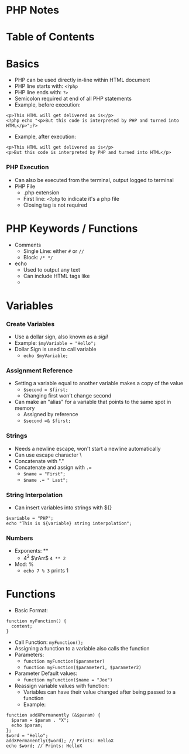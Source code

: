 # PHP Notes

# Table of Contents

# Basics

- PHP can be used directly in-line within HTML document
- PHP line starts with: `<?php`
- PHP line ends with: `?>`
- Semicolon required at end of all PHP statements
- Example, before execution:
```
<p>This HTML will get delivered as is</p>
<?php echo "<p>But this code is interpreted by PHP and turned into HTML</p>";?>
```
- Example, after execution:
```
<p>This HTML will get delivered as is</p>
<p>But this code is interpreted by PHP and turned into HTML</p>
```

### PHP Execution

- Can also be executed from the terminal, output logged to terminal
- PHP File
  - .php extension
  - First line: `<?php` to indicate it's a php file
  - Closing tag is not required

# PHP Keywords / Functions

- Comments
  - Single Line: either `#` or `//`
  - Block: `/* */`
- echo
  - Used to output any text
  - Can include HTML tags like <li>

# Variables

### Create Variables

- Use a dollar sign, also known as a *sigil*
- Example: `$myVariable = "Hello";`
- Dollar Sign is used to call variable
  - `echo $myVariable;`

### Assignment Reference

- Setting a variable equal to another variable makes a copy of the value
  - `$second = $first;`
  - Changing first won't change second
- Can make an "alias" for a variable that points to the same spot in memory
  - Assigned by reference
  - `$second =& $first;`

### Strings

- Needs a newline escape, won't start a newline automatically
- Can use escape character \
- Concatenate with "."
- Concatenate and assign with `.=`
  - `$name = "First";`
  - `$name .= " Last";`

### String Interpolation

- Can insert variables into strings with ${}
```
$variable = "PHP";
echo "This is ${variable} string interpolation";
```

### Numbers

- Exponents: **
  - $4^{2}$ $\rArr$  `4 ** 2`
- Mod: %
  - `echo 7 % 3` prints 1
  
# Functions
  
- Basic Format:
```
function myFunction() {
  content; 
}
```
- Call Function: `myFunction();`
- Assigning a function to a variable also calls the function
- Parameters:
  - `function myFunction($parameter)`
  - `function myFunction($parameter1, $parameter2)`
- Parameter Default values:
  - `function myFunction($name = "Joe")`
- Reassign variable values with function:
  - Variables can have their value changed after being passed to a function
  - Example:
```
function addXPermanently (&$param) {
  $param = $param . "X";
  echo $param;
};
$word = "Hello";
addXPermanently($word); // Prints: HelloX
echo $word; // Prints: HelloX
```



